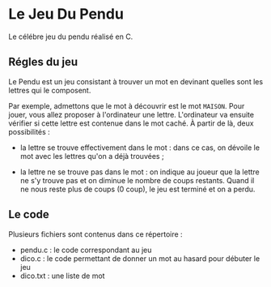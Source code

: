 # Le Jeu Du Pendu

Le célébre jeu du pendu réalisé en C.

## Régles du jeu
Le Pendu est un jeu consistant à trouver un mot en devinant quelles sont les lettres qui le composent.

Par exemple, admettons que le mot à découvrir est le mot `MAISON`.
Pour jouer, vous allez proposer à l'ordinateur une lettre. L'ordinateur va ensuite vérifier si cette lettre est contenue dans le mot caché.
À partir de là, deux possibilités :

- la lettre se trouve effectivement dans le mot : dans ce cas, on dévoile le mot avec les lettres qu'on a déjà trouvées ;

- la lettre ne se trouve pas dans le mot : on indique au joueur que la lettre ne s'y trouve pas et on diminue le nombre de coups restants. Quand il ne nous reste plus de coups (0 coup), le jeu est terminé et on a perdu.

## Le code
Plusieurs fichiers sont contenus dans ce répertoire :

- pendu.c : le code correspondant au jeu
- dico.c : le code permettant de donner un mot au hasard pour débuter le jeu
- dico.txt : une liste de mot
